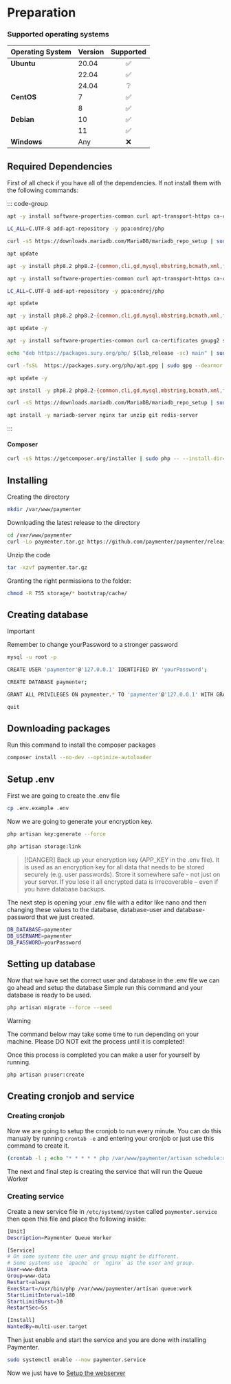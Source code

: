 # Preparation

### Supported operating systems

| Operating System | Version | Supported |
| ---------------- | ------- | :-------: |
| **Ubuntu**       | 20.04   |    ✅     |
|                  | 22.04   |    ✅     |
|                  | 24.04   |    ❔     |
| **CentOS**       | 7       |    ✅     |
|                  | 8       |    ✅     |
| **Debian**       | 10      |    ✅     |
|                  | 11      |    ✅     |
| **Windows**      | Any     |    ❌     |

## Required Dependencies

First of all check if you have all of the dependencies. If not install them with the following commands:

::: code-group

```bash [General]
apt -y install software-properties-common curl apt-transport-https ca-certificates gnupg

LC_ALL=C.UTF-8 add-apt-repository -y ppa:ondrej/php

curl -sS https://downloads.mariadb.com/MariaDB/mariadb_repo_setup | sudo bash -s -- --mariadb-server-version="mariadb-10.11"

apt update

apt -y install php8.2 php8.2-{common,cli,gd,mysql,mbstring,bcmath,xml,fpm,curl,zip} mariadb-server nginx tar unzip git redis-server
```

```bash [Ubuntu 22.04]
apt -y install software-properties-common curl apt-transport-https ca-certificates gnupg

LC_ALL=C.UTF-8 add-apt-repository -y ppa:ondrej/php

apt update

apt -y install php8.2 php8.2-{common,cli,gd,mysql,mbstring,bcmath,xml,fpm,curl,zip} mariadb-server nginx tar unzip git redis-server
```

```bash [Debian]
apt update -y

apt -y install software-properties-common curl ca-certificates gnupg2 sudo lsb-release

echo "deb https://packages.sury.org/php/ $(lsb_release -sc) main" | sudo tee /etc/apt/sources.list.d/sury-php.list

curl -fsSL  https://packages.sury.org/php/apt.gpg | sudo gpg --dearmor -o /etc/apt/trusted.gpg.d/sury-keyring.gpg

apt update -y

apt install -y php8.2 php8.2-{common,cli,gd,mysql,mbstring,bcmath,xml,fpm,curl,zip}

curl -sS https://downloads.mariadb.com/MariaDB/mariadb_repo_setup | sudo bash -s -- --mariadb-server-version="mariadb-10.11"

apt install -y mariadb-server nginx tar unzip git redis-server
```

:::

#### Composer

```bash
curl -sS https://getcomposer.org/installer | sudo php -- --install-dir=/usr/local/bin --filename=composer
```

## Installing

Creating the directory

```bash
mkdir /var/www/paymenter
```

Downloading the latest release to the directory

```bash
cd /var/www/paymenter
curl -Lo paymenter.tar.gz https://github.com/paymenter/paymenter/releases/latest/download/paymenter.tar.gz
```

Unzip the code

```bash
tar -xzvf paymenter.tar.gz
```

Granting the right permissions to the folder:

```bash
chmod -R 755 storage/* bootstrap/cache/
```

## Creating database

> [!IMPORTANT]
> Remember to change yourPassword to a stronger password

```bash
mysql -u root -p

CREATE USER 'paymenter'@'127.0.0.1' IDENTIFIED BY 'yourPassword';

CREATE DATABASE paymenter;

GRANT ALL PRIVILEGES ON paymenter.* TO 'paymenter'@'127.0.0.1' WITH GRANT OPTION;

quit

```

## Downloading packages

Run this command to install the composer packages

```bash
composer install --no-dev --optimize-autoloader
```

## Setup .env

First we are going to create the .env file

```bash
cp .env.example .env
```

Now we are going to generate your encryption key.

```bash
php artisan key:generate --force

php artisan storage:link
```

> [!DANGER]
>Back up your encryption key (APP_KEY in the .env file). It is used as an encryption key for all data that needs to be stored securely (e.g. user passwords). Store it somewhere safe - not just on your server. If you lose it all encrypted data is irrecoverable – even if you have database backups.

The next step is opening your .env file with a editor like nano and then changing these values to the database, database-user and database-password that we just created.

```bash
DB_DATABASE=paymenter
DB_USERNAME=paymenter
DB_PASSWORD=yourPassword
```

## Setting up database

Now that we have set the correct user and database in the .env file we can go ahead and setup the database
Simple run this command and your database is ready to be used.

```bash
php artisan migrate --force --seed
```

> [!WARNING]
> The command below may take some time to run depending on your machine. Please DO NOT exit the process until it is completed!

Once this process is completed you can make a user for yourself by running.

```bash
php artisan p:user:create
```

## Creating cronjob and service

### Creating cronjob

Now we are going to setup the cronjob to run every minute. You can do this manualy by running ``crontab -e`` and entering your cronjob or just use this command to create it.

```bash
(crontab -l ; echo "* * * * * php /var/www/paymenter/artisan schedule:run >> /dev/null 2>&1") | crontab -
```

The next and final step is creating the service that will run the Queue Worker

### Creating service

Create a new service file in ``/etc/systemd/system`` called ``paymenter.service`` then open this file and place the following inside:

```bash
[Unit]
Description=Paymenter Queue Worker

[Service]
# On some systems the user and group might be different.
# Some systems use `apache` or `nginx` as the user and group.
User=www-data
Group=www-data
Restart=always
ExecStart=/usr/bin/php /var/www/paymenter/artisan queue:work
StartLimitInterval=180
StartLimitBurst=30
RestartSec=5s

[Install]
WantedBy=multi-user.target
```

Then just enable and start the service and you are done with installing Paymenter.

```bash
sudo systemctl enable --now paymenter.service
```

Now we just have to [Setup the webserver](/docs/installation/webserver)
